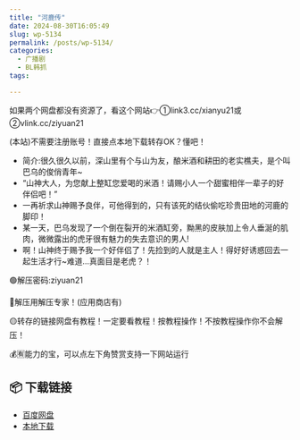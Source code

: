 ```yaml
---
title: "河鹿传"
date: 2024-08-30T16:05:49
slug: wp-5134
permalink: /posts/wp-5134/
categories:
  - 广播剧
  - BL韩抓
tags:

---
```


如果两个网盘都没有资源了，看这个网站👉①link3.cc/xianyu21或②vlink.cc/ziyuan21

(本站)不需要注册账号！直接点本地下载转存OK？懂吧！

*   简介:很久很久以前，深山里有个与山为友，酿米酒和耕田的老实樵夫，是个叫巴乌的俊俏青年~
*   “山神大人，为您献上整缸您爱喝的米酒！请赐小人一个甜蜜相伴一辈子的好伴侣吧！”
*   一再祈求山神赐予良伴，可他得到的，只有该死的结伙偷吃珍贵田地的河鹿的脚印！
*   某一天，巴乌发现了一个倒在裂开的米酒缸旁，黝黑的皮肤加上令人垂涎的肌肉，微微露出的虎牙很有魅力的失去意识的男人!
*   啊！山神终于赐予我一个好伴侣了！先捡到的人就是主人！得好好诱惑回去一起生活才行~难道…真面目是老虎？！

🟢解压密码:ziyuan21

🔵解压用解压专家！(应用商店有)

🟡转存的链接网盘有教程！一定要看教程！按教程操作！不按教程操作你不会解压！

💰🈶能力的宝，可以点左下角赞赏支持一下网站运行

## 📦 下载链接
- [百度网盘](https://blziyuan21.com/pay-download/5134?key=4e841bcbc2&down_id=0)
- [本地下载](https://blziyuan21.com/pay-download/5134?key=4e841bcbc2&down_id=1)

